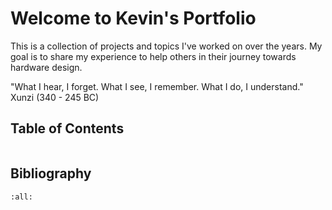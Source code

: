 # Welcome to Kevin's Portfolio

This is a collection of projects and topics I've worked on over the years. My goal is to share my experience to help others in their journey towards hardware design.


"What I hear, I forget. What I see, I remember. What I do, I understand." Xunzi (340 - 245 BC) 


## Table of Contents
```{tableofcontents}
```
## Bibliography

```{bibliography}
:all:
```